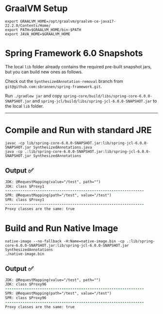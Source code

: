 # GraalVM Setup

```shell
export GRAALVM_HOME=/opt/graalvm/graalvm-ce-java17-22.2.0/Contents/Home/
export PATH=$GRAALVM_HOME/bin:$PATH
export JAVA_HOME=$GRAALVM_HOME
```

# Spring Framework 6.0 Snapshots

The local `lib` folder already contains the required pre-built snapshot jars, but you can build new ones as follows.

Check out the `SynthesizedAnnotation-removal` branch from `git@github.com:sbrannen/spring-framework.git`.

Run `./gradlew jar` and copy `spring-core/build/libs/spring-core-6.0.0-SNAPSHOT.jar` and `spring-jcl/build/libs/spring-jcl-6.0.0-SNAPSHOT.jar` to the local `lib` folder.

----

# Compile and Run with standard JRE

```shell
javac -cp lib/spring-core-6.0.0-SNAPSHOT.jar:lib/spring-jcl-6.0.0-SNAPSHOT.jar SynthesizedAnnotations.java
java -cp .:lib/spring-core-6.0.0-SNAPSHOT.jar:lib/spring-jcl-6.0.0-SNAPSHOT.jar SynthesizedAnnotations
```

## Output ✅

```diff
JDK: @RequestMapping(value="/test", path="")
JDK: class $Proxy1
----------------------------------------------------------------
SPR: @RequestMapping(path="/test", value="/test")
SPR: class $Proxy1
----------------------------------------------------------------
Proxy classes are the same: true
```

# Build and Run Native Image

```shell
native-image --no-fallback -H:Name=native-image.bin -cp .:lib/spring-core-6.0.0-SNAPSHOT.jar:lib/spring-jcl-6.0.0-SNAPSHOT.jar SynthesizedAnnotations
./native-image.bin
```

## Output ✅

```diff
JDK: @RequestMapping(value="/test", path="")
JDK: class $Proxy96
----------------------------------------------------------------
SPR: @RequestMapping(path="/test", value="/test")
SPR: class $Proxy96
----------------------------------------------------------------
Proxy classes are the same: true
```
